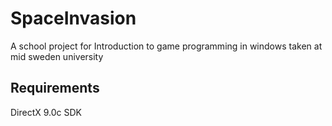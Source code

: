 # SpaceInvasion #
A school project for Introduction to game programming in windows taken at mid sweden university

## Requirements ##
DirectX 9.0c SDK